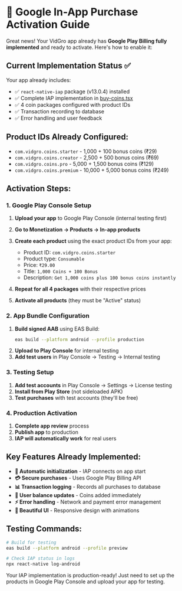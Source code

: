 # 🛒 Google In-App Purchase Activation Guide

Great news! Your VidGro app already has **Google Play Billing fully implemented** and ready to activate. Here's how to enable it:

## **Current Implementation Status** ✅

Your app already includes:
- ✅ `react-native-iap` package (v13.0.4) installed
- ✅ Complete IAP implementation in [buy-coins.tsx](cci:7://file:///c:/mobile-app/app/buy-coins.tsx:0:0-0:0)
- ✅ 4 coin packages configured with product IDs
- ✅ Transaction recording to database
- ✅ Error handling and user feedback

## **Product IDs Already Configured:**
- `com.vidgro.coins.starter` - 1,000 + 100 bonus coins (₹29)
- `com.vidgro.coins.creator` - 2,500 + 500 bonus coins (₹69)
- `com.vidgro.coins.pro` - 5,000 + 1,500 bonus coins (₹129)
- `com.vidgro.coins.premium` - 10,000 + 5,000 bonus coins (₹249)

## **Activation Steps:**

### **1. Google Play Console Setup**
1. **Upload your app** to Google Play Console (internal testing first)
2. **Go to Monetization → Products → In-app products**
3. **Create each product** using the exact product IDs from your app:
   - Product ID: `com.vidgro.coins.starter`
   - Product type: `Consumable`
   - Price: `₹29.00`
   - Title: `1,000 Coins + 100 Bonus`
   - Description: `Get 1,000 coins plus 100 bonus coins instantly`

4. **Repeat for all 4 packages** with their respective prices
5. **Activate all products** (they must be "Active" status)

### **2. App Bundle Configuration**
1. **Build signed AAB** using EAS Build:
   ```bash
   eas build --platform android --profile production
   ```
2. **Upload to Play Console** for internal testing
3. **Add test users** in Play Console → Testing → Internal testing

### **3. Testing Setup**
1. **Add test accounts** in Play Console → Settings → License testing
2. **Install from Play Store** (not sideloaded APK)
3. **Test purchases** with test accounts (they'll be free)

### **4. Production Activation**
1. **Complete app review** process
2. **Publish app** to production
3. **IAP will automatically work** for real users

## **Key Features Already Implemented:**

- **🔄 Automatic initialization** - IAP connects on app start
- **💳 Secure purchases** - Uses Google Play Billing API
- **📊 Transaction logging** - Records all purchases to database
- **🎯 User balance updates** - Coins added immediately
- **⚡ Error handling** - Network and payment error management
- **🎨 Beautiful UI** - Responsive design with animations

## **Testing Commands:**

```bash
# Build for testing
eas build --platform android --profile preview

# Check IAP status in logs
npx react-native log-android
```

Your IAP implementation is production-ready! Just need to set up the products in Google Play Console and upload your app for testing.
